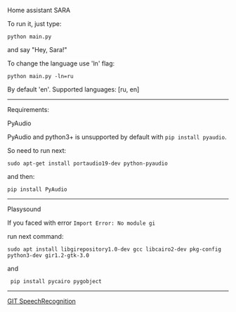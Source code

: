 Home assistant SARA

To run it, just type:

```python main.py```

and say "Hey, Sara!"

To change the language use 'ln' flag:

```python main.py -ln=ru```

By default 'en'. Supported languages: [ru, en]

---

Requirements:


PyAudio

PyAudio and python3+ is unsupported by default with ```pip install pyaudio```.

So need to run next:

```sudo apt-get install portaudio19-dev python-pyaudio```

and then:

```pip install PyAudio```

---

Plasysound

If you faced with error ```Import Error: No module gi```

run next command:

```sudo apt install libgirepository1.0-dev gcc libcairo2-dev pkg-config python3-dev gir1.2-gtk-3.0```

and 

``` pip install pycairo pygobject```

---

<a href="https://github.com/Uberi/speech_recognition">GIT SpeechRecognition</a>
